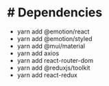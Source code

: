 # # Dependencies

- yarn add @emotion/react
- yarn add @emotion/styled
- yarn add @mui/material
- yarn add axios
- yarn add react-router-dom
- yarn add @reduxjs/toolkit
- yarn add react-redux
